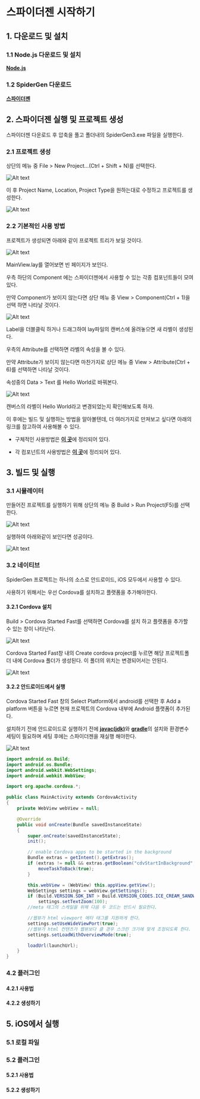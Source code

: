 # 스파이더젠 시작하기


## 1. 다운로드 및 설치
### 1.1 Node.js 다운로드 및 설치
[**Node.js**](https://nodejs.org/ko/)
### 1.2 SpiderGen 다운로드
[**스파이더젠**](https://www.spidergen.org:8454/)
## 2. 스파이더젠 실행 및 프로젝트 생성
스파이더젠 다운로드 후 압축을 풀고 폴더내의 SpiderGen3.exe 파일을 실행한다.
### 2.1 프로젝트 생성

상단의 메뉴 중 File > New Project...(Ctrl + Shift + N)를 선택한다.

![Alt text](https://github.com/sgs0116/spidergen-docs/blob/master/startMobile/NewProject.png?raw=true)

이 후 Project Name, Location, Project Type을 원하는대로 수정하고 프로젝트를 생성한다.

![Alt text](https://github.com/sgs0116/spidergen-docs/blob/master/startMobile/NewProjectDlg.png?raw=true)
### 2.2 기본적인 사용 방법
프로젝트가 생성되면 아래와 같이 프로젝트 트리가 보일 것이다.

![Alt text](https://github.com/sgs0116/spidergen-docs/blob/master/startMobile/ProjectTree.png?raw=true)

MainView.lay를 열어보면 빈 페이지가 보인다.

우측 하단의 Component 에는 스파이더젠에서 사용할 수 있는 각종 컴포넌트들이 모여 있다.

만약 Component가 보이지 않는다면 상단 메뉴 중 View > Component(Ctrl + 1)을 선택 하면 나타날 것이다.

![Alt text](https://github.com/sgs0116/spidergen-docs/blob/master/startMobile/Component.png?raw=true)

Label을 더블클릭 하거나 드래그하여 lay파일의 캔버스에 올려놓으면 새 라벨이 생성된다.

우측의 Attribute를 선택하면 라벨의 속성을 볼 수 있다.

만약 Attribute가 보이지 않는다면 마찬가지로 상단 메뉴 중 View > Attribute(Ctrl + 6)를 선택하면 나타날 것이다.

속성중의 Data > Text 를 Hello World로 바꿔본다.

![Alt text](https://github.com/sgs0116/spidergen-docs/blob/master/startMobile/HelloWorld.png?raw=true)

캔버스의 라벨이 Hello World라고 변경되었는지 확인해보도록 하자.

이 후에는 빌드 및 실행하는 방법을 알아볼텐데, 더 여러가지로 만져보고 싶다면 아래의 링크를 참고하여 사용해볼 수 있다.

* 구체적인 사용방법은 [**이 곳**](https://wikidocs.net/22777)에 정리되어 있다.

* 각 컴포넌트의 사용방법은 [**이 곳**](http://manual.spidergen.org/)에 정리되어 있다.

## 3. 빌드 및 실행
### 3.1 시뮬레이터
만들어진 프로젝트를 실행하기 위해 상단의 메뉴 중 Build > Run Project(F5)를 선택 한다.

![Alt text](https://github.com/sgs0116/spidergen-docs/blob/master/startMobile/RunProject.png?raw=true)

실행하여 아래와같이 보인다면 성공이다.

![Alt text](https://github.com/sgs0116/spidergen-docs/blob/master/startMobile/Simulaotr.png?raw=true)

### 3.2 네이티브
SpiderGen 프로젝트는 하나의 소스로 안드로이드, iOS 모두에서 사용할 수 있다.

사용하기 위해서는 우선 Cordova를 설치하고 플랫폼을 추가해야한다.

#### 3.2.1 Cordova 설치
Build > Cordova Started Fast를 선택하면 Cordova를 설치 하고 플랫폼을 추가할 수 있는 창이 나타난다.

![Alt text](https://github.com/sgs0116/spidergen-docs/blob/master/startMobile/CordovaStartedFast.png?raw=true)

Cordova Started Fast창 내의 Create cordova project를 누르면 해당 프로젝트폴더 내에 Cordova 폴더가 생성된다. 이 폴더의 위치는 변경되어서는 안된다.

![Alt text](https://github.com/sgs0116/spidergen-docs/blob/master/startMobile/CordovaDlg.png?raw=true)

#### 3.2.2 안드로이드에서 실행
Cordova Started Fast 창의 Select Platform에서 android를 선택한 후 Add a platform 버튼을 누르면 현재 프로젝트의 Cordova 내부에 Android 플랫폼이 추가된다.

설치하기 전에 안드로이드로 실행하기 전에 [**javac(jdk)**](https://www.oracle.com/java/technologies/javase/javase-jdk8-downloads.html)와 [**gradle**](https://gradle.org/releases/)의 설치와 환경변수 세팅이 필요하며 세팅 후에는 스파이더젠을 재실행 해야한다.

![Alt text](https://github.com/sgs0116/spidergen-docs/blob/master/startMobile/StartAndroid.jpg?raw=true)
<!-- 
##### 3.2.2.1 javac(jdk) 설치
[**javac설치**](https://www.oracle.com/java/technologies/javase/javase-jdk8-downloads.html)

해당 링크에서 

##### 3.2.2.2 gradle 설치

[**gradle설치**](https://gradle.org/releases/)

해당 링크에서 최신버전을 다운받아 환경변수를 세팅한다.

##### 3.2.2.3 gradle 환경변수 세팅
그 후 [Windows + R] 버튼 또는 [시작-실행검색] 으로 실행을 열고 cmd 를 쳐서 command 창을 켠 후 새로운 환경변수를 추가한다.

    >setx path "%PATH%;C:\gradle-6.3\bin"


(이 과정은 굳이 거치지 않고 android studio를 열어서 사용해도 가능하다.) -->


```java
import android.os.Build;
import android.os.Bundle;
import android.webkit.WebSettings;
import android.webkit.WebView;

import org.apache.cordova.*;

public class MainActivity extends CordovaActivity
{
    private WebView webView = null;

    @Override
    public void onCreate(Bundle savedInstanceState)
    {
        super.onCreate(savedInstanceState);
        init();

        // enable Cordova apps to be started in the background
        Bundle extras = getIntent().getExtras();
        if (extras != null && extras.getBoolean("cdvStartInBackground", false)) {
            moveTaskToBack(true);
        }

        this.webView = (WebView) this.appView.getView();
        WebSettings settings = webView.getSettings();
        if (Build.VERSION.SDK_INT > Build.VERSION_CODES.ICE_CREAM_SANDWICH)
            settings.setTextZoom(100);
        //meta 태그의 스케일을 위해 다음 두 코드는 반드시 필요한다.

        //웹뷰가 html viewport 메타 태그를 지원하게 한다.
        settings.setUseWideViewPort(true);
        //웹뷰가 html 컨텐츠가 웹뷰보다 클 경우 스크린 크기에 맞게 조정되도록 한다.
        settings.setLoadWithOverviewMode(true);

        loadUrl(launchUrl);
    }
}
```
### 4.2 플러그인
#### 4.2.1 사용법
#### 4.2.2 생성하기
## 5. iOS에서 실행
### 5.1 로컬 파일
### 5.2 플러그인
#### 5.2.1 사용법
#### 5.2.2 생성하기






<!--
## 1.3 Cordova 설치
* ### 설치
>   ```
>   $npm install -g cordova

* ### 폴더생성
>   ```
>   $npm create MyApp

* ### 플랫폼 생성
>   ```
>   $cd MyApp
>   $cordova platform add android
>   $cordova platform add ios


## 1.4 AndroidStudio 설치하기
[**안드로이드 스튜디오**](https://developer.android.com/studio?hl=ko)
-->